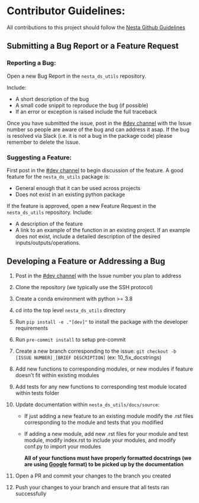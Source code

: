 # Contributor Guidelines:

All contributions to this project should follow the [Nesta Github Guidelines](https://github.com/nestauk/github_support/blob/dev/guidelines/README.md)

## Submitting a Bug Report or a Feature Request

### Reporting a Bug:

Open a new Bug Report in the `nesta_ds_utils` repository.

Include:

- A short description of the bug
- A small code snippit to reproduce the bug (if possible)
- If an error or exception is raised include the full traceback

Once you have submitted the issue, post in the [#dev channel](https://nesta.slack.com/app_redirect?channel=dev) with the Issue number so
people are aware of the bug and can address it asap. If the bug is resolved via Slack (i.e. it is not a bug in the package code)
please remember to delete the Issue.

### Suggesting a Feature:

First post in the [#dev channel](https://nesta.slack.com/app_redirect?channel=dev) to begin discussion of the feature. A good feature
for the `nesta_ds_utils` package is:

- General enough that it can be used across projects
- Does not exist in an existing python package

If the feature is approved, open a new Feature Request in the `nesta_ds_utils` repository. Include:

- A description of the feature
- A link to an example of the function in an existing project. If an example does not exist, include a detailed description of the
  desired inputs/outputs/operations.

## Developing a Feature or Addressing a Bug

1. Post in the [#dev channel](https://nesta.slack.com/app_redirect?channel=dev) with the Issue number you plan to address
2. Clone the repository (we typically use the SSH protocol)
3. Create a conda environment with python >= 3.8
4. cd into the top level `nesta_ds_utils` directory
5. Run `pip install -e ."[dev]"` to install the package with the developer requirements
6. Run `pre-commit install` to setup pre-commit
7. Create a new branch corresponding to the issue: `git checkout -b [ISSUE NUMBER]_[BRIEF DESCRIPTION]` (ex: 10_fix_docstrings)
8. Add new functions to corresponding modules, or new modules if feature doesn't fit within existing modules
9. Add tests for any new functions to corresponding test module located within tests folder
10. Update documentation within `nesta_ds_utils/docs/source`:
    - If just adding a new feature to an existing module modify the .rst files corresponding to the module and tests that you modified
    - If adding a new module, add new .rst files for your module and test module, modify index.rst to include your modules, and modify conf.py to import your modules

      **All of your functions must have properly formatted docstrings (we are using [Google](https://sphinxcontrib-napoleon.readthedocs.io/en/latest/example_google.html) format) to be picked up by the documentation**

11. Open a PR and commit your changes to the branch you created
12. Push your changes to your branch and ensure that all tests ran successfully
